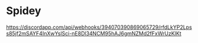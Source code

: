 # Spidey
https://discordapp.com/api/webhooks/394070390869065729/rfdLkYP2Lpss85jf2mSAYF4InXwYslSci-nE8Dl34NCM95hAJ6gmNZMd2fFxWrUzKIKt
